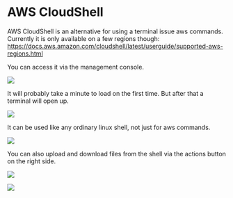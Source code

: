 # AWS CloudShell

AWS CloudShell is an alternative for using a terminal issue aws commands.
Currently it is only available on a few regions though: https://docs.aws.amazon.com/cloudshell/latest/userguide/supported-aws-regions.html

You can access it via the management console.

![](2021-08-17-11-00-38.png)

It will probably take a minute to load on the first time. But after that a terminal will open up.

![](2021-08-17-11-02-16.png)

It can be used like any ordinary linux shell, not just for aws commands.

![](2021-08-17-11-04-16.png)

You can also upload and download files from the shell via the actions button on the right side.

![](2021-08-17-11-04-55.png)

![](2021-08-17-11-05-35.png)

